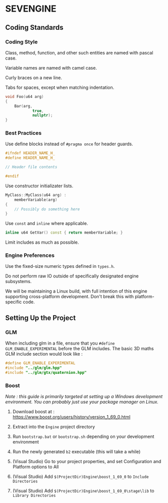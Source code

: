 # SEVENGINE

## Coding Standards

### Coding Style

Class, method, function, and other such entities are named with pascal case.

Variable names are named with camel case.

Curly braces on a new line.

Tabs for spaces, except when matching indentation.

```cpp
void Foo(u64 arg)
{
	Bar(arg,
            true,
            nullptr);
}
```

### Best Practices

Use define blocks instead of `#pragma once` for header guards.

```cpp
#ifndef HEADER_NAME_H_
#define HEADER_NAME_H_

// Header file contents

#endif
```

Use constructor initializater lists.

```cpp
MyClass::MyClass(u64 arg) :
	memberVariable(arg)
{
	// Possibly do something here
}
```

Use `const` and `inline` where applicable.

```cpp
inline u64 GetVar() const { return memberVariable; }
```

Limit includes as much as possible.

### Engine Preferences

Use the fixed-size numeric types defined in `types.h`.

Do not perform raw IO outside of specifically designated engine subsystems.

We will be maintaining a Linux build, with full intention of this engine supporting cross-platform development. Don't break this with platform-specific code.

## Setting Up the Project

### GLM

When including glm in a file, ensure that you `#define GLM_ENABLE_EXPERIMENTAL` before the GLM includes. The basic 3D maths GLM include section would look like :

```cpp
#define GLM_ENABLE_EXPERIMENTAL
#include "../glm/glm.hpp"
#include "../glm/gtx/quaternion.hpp"
```

### Boost

_Note : this guide is primarily targeted at setting up a Windows development environment. You can probably just use your package manager on Linux._

1. Download boost at : https://www.boost.org/users/history/version_1_69_0.html

2. Extract into the `Engine` project directory

3. Run `bootstrap.bat` or `bootstrap.sh` depending on your development environment

4. Run the newly generated `b2` executable (this will take a while)

5. (Visual Studio) Go to your project properties, and set Configuration and Platform options to All

6. (Visual Studio) Add `$(ProjectDir)Engine\boost_1_69_0` to `Include Directories`

7. (Visual Studio) Add `$(ProjectDir)Engine\boost_1_69_0\stage\lib` to `Library Directories`